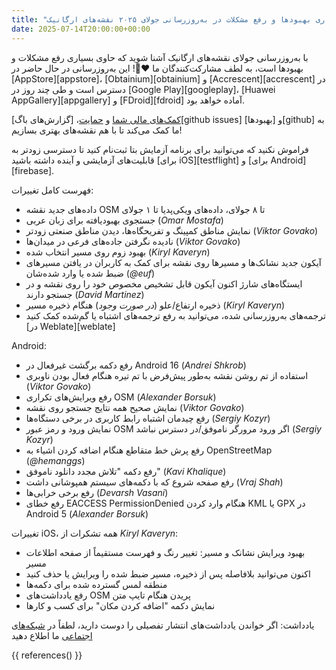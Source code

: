 ```yaml
---
title: "ویرایش مسیر بهتر و بسیاری بهبودها و رفع مشکلات در به‌روزرسانی جولای ۲۰۲۵ نقشه‌های ارگانیک"
date: 2025-07-14T20:00:00+00:00
---
```


با به‌روزرسانی جولای نقشه‌های ارگانیک آشنا شوید که حاوی بسیاری رفع مشکلات و بهبودها است، به لطف مشارکت‌کنندگان ما ❤️💪! این به‌روزرسانی در حال حاضر در [AppStore][appstore]، [Obtainium][obtainium] و [Accrescent][accrescent] در دسترس است و طی چند روز در [Google Play][googleplay]، [Huawei AppGallery][appgallery] و [FDroid][fdroid] آماده خواهد بود.

[کمک‌های مالی شما](@/donate/index.md) و [حمایت](@/contribute/index.md)، [گزارش‌های باگ][github issues] و [بهبودها][github] به ما کمک می‌کند تا با هم نقشه‌های بهتری بسازیم!

فراموش نکنید که می‌توانید برای برنامه آزمایش بتا ثبت‌نام کنید تا دسترسی زودتر به قابلیت‌های آزمایشی و آینده داشته باشید [برای iOS][testflight] و [برای Android][firebase].

فهرست کامل تغییرات:
- داده‌های جدید نقشه OSM تا ۸ جولای، داده‌های ویکی‌پدیا تا ۱ جولای
- جستجوی بهبودیافته برای زبان عربی (_Omar Mostafa_)
- نمایش مناطق کمپینگ و تفریحگاه‌ها، دیدن مناطق صنعتی زودتر (_Viktor Govako_)
- نادیده نگرفتن جاده‌های فرعی در میدان‌ها (_Viktor Govako_)
- بهبود زوم روی مسیر انتخاب شده (_Kiryl Kaveryn_)
- آیکون جدید نشانک‌ها و مسیرها روی نقشه برای کمک به کاربران در یافتن مسیرهای ضبط شده یا وارد شده‌شان (_@euf_)
- ایستگاه‌های شارژ اکنون آیکون قابل تشخیص مخصوص خود را روی نقشه و در جستجو دارند (_David Martinez_)
- ذخیره ارتفاع/علو (_در صورت وجود_) هنگام ذخیره مسیر (_Kiryl Kaveryn_)
- ترجمه‌های به‌روزرسانی شده، می‌توانید به رفع ترجمه‌های اشتباه یا گم‌شده کمک کنید [در Weblate][weblate]

Android:
- رفع دکمه برگشت غیرفعال در Android 16 (_Andrei Shkrob_)
- استفاده از تم روشن نقشه به‌طور پیش‌فرض با تم تیره هنگام فعال بودن ناوبری (_Viktor Govako_)
- رفع ویرایش‌های تکراری OSM (_Alexander Borsuk_)
- نمایش صحیح همه نتایج جستجو روی نقشه (_Viktor Govako_)
- رفع چیدمان اشتباه رابط کاربری در برخی دستگاه‌ها (_Sergiy Kozyr_)
- نمایش ورود و رمز عبور OSM اگر ورود مرورگر ناموفق/در دسترس نباشد (_Sergiy Kozyr_)
- رفع پرش خط متقاطع هنگام اضافه کردن اشیاء به OpenStreetMap (_@hemanggs_)
- رفع دکمه "تلاش مجدد دانلود ناموفق" (_Kavi Khalique_)
- رفع صفحه شروع که با دکمه‌های سیستم همپوشانی داشت (_Vraj Shah_)
- رفع برخی خرابی‌ها (_Devarsh Vasani_)
- رفع خطای EACCESS PermissionDenied هنگام وارد کردن KML یا GPX در Android 5 (_Alexander Borsuk_)

تغییرات iOS، همه تشکرات از _Kiryl Kaveryn_:
- بهبود ویرایش نشانک و مسیر: تغییر رنگ و فهرست مستقیماً از صفحه اطلاعات مسیر
- اکنون می‌توانید بلافاصله پس از ذخیره، مسیر ضبط شده را ویرایش یا حذف کنید
- منطقه لمس گسترده شده برای دکمه‌ها
- رفع یادداشت‌های OSM پریدن هنگام تایپ متن
- نمایش دکمه "اضافه کردن مکان" برای کسب و کارها

یادداشت: اگر خواندن یادداشت‌های انتشار تفصیلی را دوست دارید، لطفاً در [شبکه‌های اجتماعی](/#community) ما اطلاع دهید

{{ references() }}
